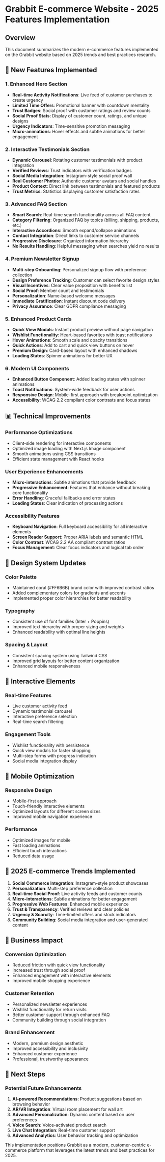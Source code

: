 # Grabbit E-commerce Website - 2025 Features Implementation

## Overview
This document summarizes the modern e-commerce features implemented on the Grabbit website based on 2025 trends and best practices research.

## 🚀 New Features Implemented

### 1. Enhanced Hero Section
- **Real-time Activity Notifications**: Live feed of customer purchases to create urgency
- **Limited Time Offers**: Promotional banner with countdown mentality
- **Trust Badges**: Social proof with customer ratings and review counts
- **Social Proof Stats**: Display of customer count, ratings, and unique designs
- **Urgency Indicators**: Time-sensitive promotion messaging
- **Micro-animations**: Hover effects and subtle animations for better engagement

### 2. Interactive Testimonials Section
- **Dynamic Carousel**: Rotating customer testimonials with product integration
- **Verified Reviews**: Trust indicators with verification badges
- **Social Media Integration**: Instagram-style social proof wall
- **Real Customer Photos**: Authentic customer avatars and social handles
- **Product Context**: Direct link between testimonials and featured products
- **Trust Metrics**: Statistics displaying customer satisfaction rates

### 3. Advanced FAQ Section
- **Smart Search**: Real-time search functionality across all FAQ content
- **Category Filtering**: Organized FAQ by topics (billing, shipping, products, etc.)
- **Interactive Accordions**: Smooth expand/collapse animations
- **Contact Integration**: Direct links to customer service channels
- **Progressive Disclosure**: Organized information hierarchy
- **No Results Handling**: Helpful messaging when searches yield no results

### 4. Premium Newsletter Signup
- **Multi-step Onboarding**: Personalized signup flow with preference collection
- **Design Preference Tracking**: Customer can select favorite design styles
- **Visual Incentives**: Clear value proposition with benefits list
- **Social Proof**: Member count and testimonials
- **Personalization**: Name-based welcome messages
- **Immediate Gratification**: Instant discount code delivery
- **Privacy Assurance**: Clear GDPR compliance messaging

### 5. Enhanced Product Cards
- **Quick View Modals**: Instant product preview without page navigation
- **Wishlist Functionality**: Heart-based favorites with toast notifications
- **Hover Animations**: Smooth scale and opacity transitions
- **Quick Actions**: Add to cart and quick view buttons on hover
- **Premium Design**: Card-based layout with enhanced shadows
- **Loading States**: Spinner animations for better UX

### 6. Modern UI Components
- **Enhanced Button Component**: Added loading states with spinner animations
- **Toast Notifications**: System-wide feedback for user actions
- **Responsive Design**: Mobile-first approach with breakpoint optimization
- **Accessibility**: WCAG 2.2 compliant color contrasts and focus states

## 📊 Technical Improvements

### Performance Optimizations
- Client-side rendering for interactive components
- Optimized image loading with Next.js Image component
- Smooth animations using CSS transitions
- Efficient state management with React hooks

### User Experience Enhancements
- **Micro-interactions**: Subtle animations that provide feedback
- **Progressive Enhancement**: Features that enhance without breaking core functionality
- **Error Handling**: Graceful fallbacks and error states
- **Loading States**: Clear indication of processing actions

### Accessibility Features
- **Keyboard Navigation**: Full keyboard accessibility for all interactive elements
- **Screen Reader Support**: Proper ARIA labels and semantic HTML
- **Color Contrast**: WCAG 2.2 AA compliant contrast ratios
- **Focus Management**: Clear focus indicators and logical tab order

## 🎨 Design System Updates

### Color Palette
- Maintained coral (#FF6B6B) brand color with improved contrast ratios
- Added complementary colors for gradients and accents
- Implemented proper color hierarchies for better readability

### Typography
- Consistent use of font families (Inter + Poppins)
- Improved text hierarchy with proper sizing and weights
- Enhanced readability with optimal line heights

### Spacing & Layout
- Consistent spacing system using Tailwind CSS
- Improved grid layouts for better content organization
- Enhanced mobile responsiveness

## 🔄 Interactive Elements

### Real-time Features
- Live customer activity feed
- Dynamic testimonial carousel
- Interactive preference selection
- Real-time search filtering

### Engagement Tools
- Wishlist functionality with persistence
- Quick view modals for faster shopping
- Multi-step forms with progress indication
- Social media integration display

## 📱 Mobile Optimization

### Responsive Design
- Mobile-first approach
- Touch-friendly interactive elements
- Optimized layouts for different screen sizes
- Improved mobile navigation experience

### Performance
- Optimized images for mobile
- Fast loading animations
- Efficient touch interactions
- Reduced data usage

## 🔮 2025 E-commerce Trends Implemented

1. **Social Commerce Integration**: Instagram-style product showcases
2. **Personalization**: Multi-step preference collection
3. **Real-time Social Proof**: Live activity feeds and customer counts
4. **Micro-interactions**: Subtle animations for better engagement
5. **Progressive Web Features**: Enhanced mobile experience
6. **Trust & Transparency**: Verified reviews and clear policies
7. **Urgency & Scarcity**: Time-limited offers and stock indicators
8. **Community Building**: Social media integration and user-generated content

## 🎯 Business Impact

### Conversion Optimization
- Reduced friction with quick view functionality
- Increased trust through social proof
- Enhanced engagement with interactive elements
- Improved mobile shopping experience

### Customer Retention
- Personalized newsletter experiences
- Wishlist functionality for return visits
- Better customer support through enhanced FAQ
- Community building through social integration

### Brand Enhancement
- Modern, premium design aesthetic
- Improved accessibility and inclusivity
- Enhanced customer experience
- Professional, trustworthy appearance

## 🚀 Next Steps

### Potential Future Enhancements
1. **AI-powered Recommendations**: Product suggestions based on browsing behavior
2. **AR/VR Integration**: Virtual room placement for wall art
3. **Advanced Personalization**: Dynamic content based on user preferences
4. **Voice Search**: Voice-activated product search
5. **Live Chat Integration**: Real-time customer support
6. **Advanced Analytics**: User behavior tracking and optimization

This implementation positions Grabbit as a modern, customer-centric e-commerce platform that leverages the latest trends and best practices for 2025. 